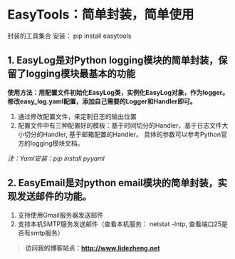 # EasyTools：简单封装，简单使用
封装的工具集合
安装： pip install easytools

## 1. EasyLog是对Python logging模块的简单封装，保留了logging模块最基本的功能

**使用方法：用配置文件初始化EasyLog类，实例化EasyLog对象，作为logger。
修改easy_log.yaml配置，添加自己需要的Logger和Handler即可。**

1. 通过修改配置文件，来定制日志的输出位置
2. 配置文件中有三种配置好的模板：基于时间切分的Handler，基于日志文件大小切分的Handler, 基于邮箱配置的Handler。
具体的参数可以参考Python官方的logging模块文档。

*注：Yaml安装：pip install pyyaml*

## 2. EasyEmail是对python email模块的简单封装，实现发送邮件的功能。

1. 支持使用Gmail服务器发送邮件
2. 支持本机SMTP服务发送邮件（查看本机服务： netstat -lntp, 查看端口25是否有smtp服务）


> **访问我的博客站点：http://www.lidezheng.net**



